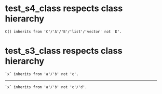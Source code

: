 # test_s4_class respects class hierarchy

    C() inherits from 'C'/'A'/'B'/'list'/'vector' not 'D'.

# test_s3_class respects class hierarchy

    `x` inherits from 'a'/'b' not 'c'.

---

    `x` inherits from 'a'/'b' not 'c'/'d'.

